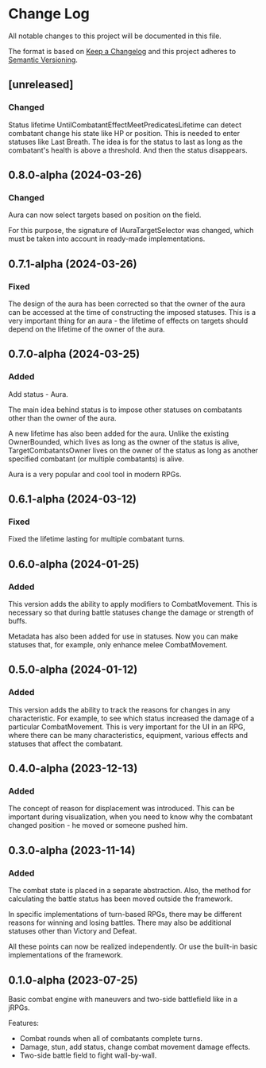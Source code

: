 # Change Log
All notable changes to this project will be documented in this file.
 
The format is based on [Keep a Changelog](http://keepachangelog.com/)
and this project adheres to [Semantic Versioning](http://semver.org/).

## [unreleased]

### Changed

Status lifetime UntilCombatantEffectMeetPredicatesLifetime can detect combatant change his state like HP or position. This is needed to enter statuses like Last Breath. The idea is for the status to last as long as the combatant's health is above a threshold. And then the status disappears.

## 0.8.0-alpha (2024-03-26)

### Changed

Aura can now select targets based on position on the field.

For this purpose, the signature of IAuraTargetSelector was changed, which must be taken into account in ready-made implementations.

## 0.7.1-alpha (2024-03-26)

### Fixed

The design of the aura has been corrected so that the owner of the aura can be accessed at the time of constructing the imposed statuses. This is a very important thing for an aura - the lifetime of effects on targets should depend on the lifetime of the owner of the aura.

## 0.7.0-alpha (2024-03-25)

### Added

Add status - Aura.

The main idea behind status is to impose other statuses on combatants other than the owner of the aura.

A new lifetime has also been added for the aura. Unlike the existing OwnerBounded, which lives as long as the owner of the status is alive, TargetCombatantsOwner lives on the owner of the status as long as another specified combatant (or multiple combatants) is alive.

Aura is a very popular and cool tool in modern RPGs.

## 0.6.1-alpha (2024-03-12)

### Fixed

Fixed the lifetime lasting for multiple combatant turns.

## 0.6.0-alpha (2024-01-25)

### Added

This version adds the ability to apply modifiers to CombatMovement. This is necessary so that during battle statuses change the damage or strength of buffs.

Metadata has also been added for use in statuses. Now you can make statuses that, for example, only enhance melee CombatMovement.

## 0.5.0-alpha (2024-01-12)

### Added

This version adds the ability to track the reasons for changes in any characteristic. For example, to see which status increased the damage of a particular CombatMovement. This is very important for the UI in an RPG, where there can be many characteristics, equipment, various effects and statuses that affect the combatant.

## 0.4.0-alpha (2023-12-13)

### Added

The concept of reason for displacement was introduced. This can be important during visualization, when you need to know why the combatant changed position - he moved or someone pushed him.

## 0.3.0-alpha (2023-11-14)

### Added

The combat state is placed in a separate abstraction. Also, the method for calculating the battle status has been moved outside the framework.

In specific implementations of turn-based RPGs, there may be different reasons for winning and losing battles. There may also be additional statuses other than Victory and Defeat.

All these points can now be realized independently. Or use the built-in basic implementations of the framework.

## 0.1.0-alpha (2023-07-25)
  
Basic combat engine with maneuvers and two-side battlefield like in a jRPGs.

Features:
*   Combat rounds when all of combatants complete turns.
*   Damage, stun, add status, change combat movement damage effects.
*   Two-side battle field to fight wall-by-wall.